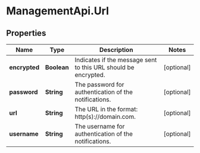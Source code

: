 # ManagementApi.Url

## Properties

Name | Type | Description | Notes
------------ | ------------- | ------------- | -------------
**encrypted** | **Boolean** | Indicates if the message sent to this URL should be encrypted. | [optional] 
**password** | **String** | The password for authentication of the notifications. | [optional] 
**url** | **String** | The URL in the format: http(s)://domain.com. | [optional] 
**username** | **String** | The username for authentication of the notifications. | [optional] 


